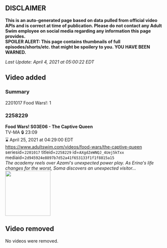 ## DISCLAIMER
**This is an auto-generated page based on data pulled from official video APIs and is correct at time of publication. Please do not contact any Adult Swim employee on social media regarding any information this page provides.**  
**SPOILER ALERT: This page contains thumbnails of full episodes/shorts/etc. that might be spoilery to you. YOU HAVE BEEN WARNED.**  

_Last Update: April 4, 2021 at 05:00:22 EDT_
## Video added
### Summary
2201017 Food Wars!: 1  
### 2258229
**Food Wars! S03E06 - The Captive Queen**  
TV-MA 🔒 23:09  
⌛ April 25, 2021 at 04:29:00 EDT  
https://www.adultswim.com/videos/food-wars/the-captive-queen  
seriesid=`2201017` titleid=`2258229` id=`AXgdZeWNQJ_4Uej5kTxx` mediaid=`2d945924e8897b7d52a41f653133f1f1f8815a15`  
_The academy reels over Azami's unexpected power play. As Erina's life changes for the worst, Soma discovers an unexpected visitor…_  
<a href="https://media.cdn.adultswim.com/uploads/20210310/thumbnails/2_213101328382-FoodWars_043_CaptiveQueen.jpg"><img src="https://media.cdn.adultswim.com/uploads/20210310/thumbnails/2_213101328382-FoodWars_043_CaptiveQueen.jpg" height="144px" /></a>
## Video removed
No videos were removed.  
